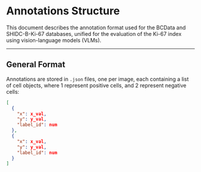 # Annotations Structure

This document describes the annotation format used for the BCData and SHIDC-B-Ki-67 databases, unified for the evaluation of the Ki-67 index using vision-language models (VLMs).

---

## General Format

Annotations are stored in `.json` files, one per image, each containing a list of cell objects, where 1 represent positive cells, and 2 represent negative cells:

```json
[
  {
    "x": x_val,
    "y": y_val,
    "label_id": num
  },
  {
    "x": x_val,
    "y": y_val,
    "label_id": num
  }
]
```